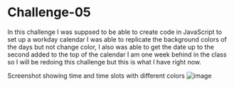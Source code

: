 # Challenge-05

In this challenge I was suppsed to be able to create code in JavaScript to set up a workday calendar
I was able to replicate the background colors of the days but not change color, I also was able to get the date up to the second added to the top of the calendar
I am one week behind in the class so I will be redoing this challenge but this is what I have right now.

Screenshot showing time and time slots with different colors
![image](https://user-images.githubusercontent.com/121475398/228110579-616de71f-e601-43a9-8092-71d41dc87d37.png)
